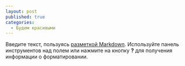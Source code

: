 ```yaml
---
layout: post
published: true
categories:
  - Будем красивыми
---
```

Введите текст, пользуясь [разметкой Markdown](http://daringfireball.net/projects/markdown/). Используйте панель инструментов над полем или нажмите на кнопку **?** для получения информации о форматировании.
